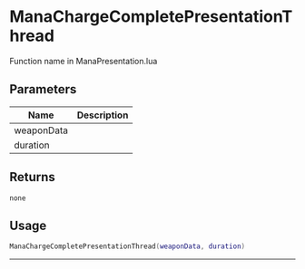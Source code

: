 # ManaChargeCompletePresentationThread

Function name in ManaPresentation.lua

## Parameters

| Name       | Description |
| ---------- | ----------- |
| weaponData |             |
| duration   |             |

## Returns

`none`

## Usage

```lua
ManaChargeCompletePresentationThread(weaponData, duration)
```

---
